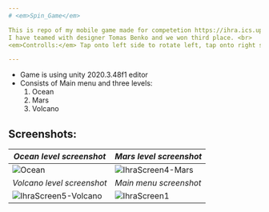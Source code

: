 ```yaml
---
# <em>Spin_Game</em>

This is repo of my mobile game made for competetion https://ihra.ics.upjs.sk/. <br>
I have teamed with designer Tomas Benko and we won third place. <br>
<em>Controlls:</em> Tap onto left side to rotate left, tap onto right side to rotate right.

---
```


<ul>
  <li>Game is using unity 2020.3.48f1 editor</li>
  <li>Consists of Main menu and three levels:
  <ol type="1">
      <li>Ocean</li>
      <li>Mars</li>
      <li>Volcano</li>
    </ol></li>
</ul>

## Screenshots:<br>
| <em>Ocean level screenshot</em> | <em>Mars level screenshot</em> |
|---|---|
| ![Ocean](https://github.com/f1l1ph/Spin_Game/assets/50553234/f0ed69f2-2b91-4c74-a94c-fbcd503f24ba) | ![IhraScreen4-Mars](https://github.com/f1l1ph/Spin_Game/assets/50553234/c5cd886a-dbed-4c0a-94c4-e62ac1aae6d8) |
| <em>Volcano level screenshot</em> | <em>Main menu screenshot</em> |
|![IhraScreen5-Volcano](https://github.com/f1l1ph/Spin_Game/assets/50553234/8310db3a-f076-46aa-aed2-2a102186dd3a)|![IhraScreen1](https://github.com/f1l1ph/Spin_Game/assets/50553234/9b738e39-fb16-4456-9ad8-71686849577d)|

